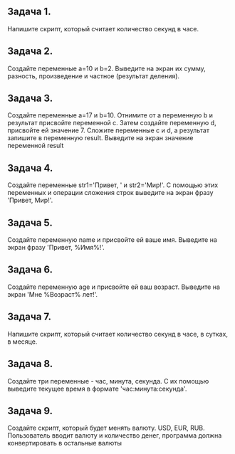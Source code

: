 ## Задача 1.

Напишите скрипт, который считает количество секунд в часе.

## Задача 2.

Создайте переменные a=10 и b=2. Выведите на экран их сумму, разность, произведение и частное (результат деления).

## Задача 3.

Создайте переменные a=17 и b=10. Отнимите от a переменную b и результат присвойте переменной c. Затем создайте
переменную d, присвойте ей значение 7. Сложите переменные c и d, а результат запишите в переменную result. Выведите на
экран значение переменной result

## Задача 4.

Создайте переменные str1='Привет, ' и str2='Мир!'. С помощью этих переменных и операции сложения строк выведите на экран
фразу 'Привет, Мир!'.

## Задача 5.

Создайте переменную name и присвойте ей ваше имя. Выведите на экран фразу 'Привет, %Имя%!'.

## Задача 6.

Создайте переменную age и присвойте ей ваш возраст. Выведите на экран 'Мне %Возраст% лет!'.

## Задача 7.

Напишите скрипт, который считает количество секунд в часе, в сутках, в месяце.

## Задача 8.

Создайте три переменные - час, минута, секунда. С их помощью выведите текущее время в формате 'час:минута:секунда'.

## Задача 9.

Создайте скрипт, который будет менять валюту. USD, EUR, RUB. Пользователь вводит валюту и количество денег, программа
должна конвертировать в остальные валюты


